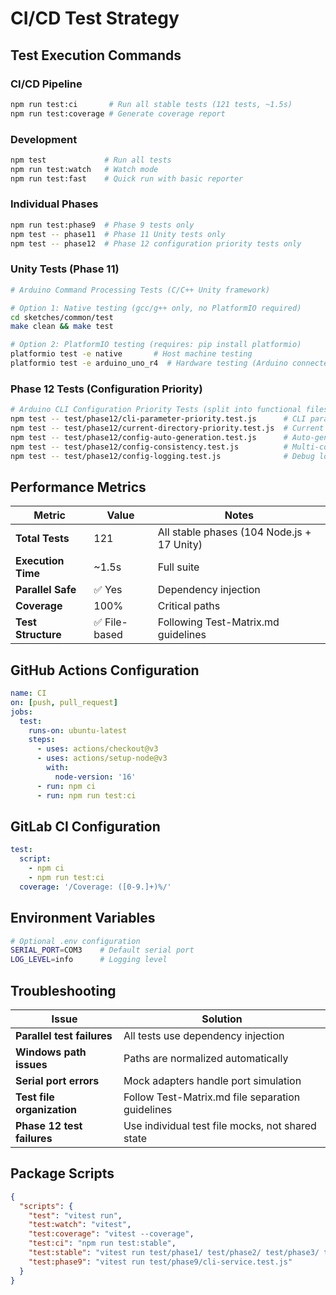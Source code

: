 # CI/CD Test Strategy

## Test Execution Commands

### CI/CD Pipeline
```bash
npm run test:ci       # Run all stable tests (121 tests, ~1.5s)
npm run test:coverage # Generate coverage report
```

### Development
```bash
npm test             # Run all tests
npm run test:watch   # Watch mode
npm run test:fast    # Quick run with basic reporter
```

### Individual Phases
```bash
npm run test:phase9  # Phase 9 tests only
npm test -- phase11  # Phase 11 Unity tests only  
npm test -- phase12  # Phase 12 configuration priority tests only
```

### Unity Tests (Phase 11)
```bash
# Arduino Command Processing Tests (C/C++ Unity framework)

# Option 1: Native testing (gcc/g++ only, no PlatformIO required)
cd sketches/common/test
make clean && make test

# Option 2: PlatformIO testing (requires: pip install platformio)
platformio test -e native       # Host machine testing
platformio test -e arduino_uno_r4  # Hardware testing (Arduino connected)
```

### Phase 12 Tests (Configuration Priority)
```bash
# Arduino CLI Configuration Priority Tests (split into functional files)
npm test -- test/phase12/cli-parameter-priority.test.js      # CLI parameter tests
npm test -- test/phase12/current-directory-priority.test.js  # Current directory tests
npm test -- test/phase12/config-auto-generation.test.js      # Auto-generation tests
npm test -- test/phase12/config-consistency.test.js          # Multi-command consistency
npm test -- test/phase12/config-logging.test.js              # Debug logging tests
```

## Performance Metrics

| Metric | Value | Notes |
|--------|-------|-------|
| **Total Tests** | 121 | All stable phases (104 Node.js + 17 Unity) |
| **Execution Time** | ~1.5s | Full suite |
| **Parallel Safe** | ✅ Yes | Dependency injection |
| **Coverage** | 100% | Critical paths |
| **Test Structure** | ✅ File-based | Following Test-Matrix.md guidelines |

## GitHub Actions Configuration

```yaml
name: CI
on: [push, pull_request]
jobs:
  test:
    runs-on: ubuntu-latest
    steps:
      - uses: actions/checkout@v3
      - uses: actions/setup-node@v3
        with:
          node-version: '16'
      - run: npm ci
      - run: npm run test:ci
```

## GitLab CI Configuration

```yaml
test:
  script:
    - npm ci
    - npm run test:ci
  coverage: '/Coverage: ([0-9.]+)%/'
```

## Environment Variables

```bash
# Optional .env configuration
SERIAL_PORT=COM3    # Default serial port
LOG_LEVEL=info      # Logging level
```

## Troubleshooting

| Issue | Solution |
|-------|----------|
| **Parallel test failures** | All tests use dependency injection |
| **Windows path issues** | Paths are normalized automatically |
| **Serial port errors** | Mock adapters handle port simulation |
| **Test file organization** | Follow Test-Matrix.md file separation guidelines |
| **Phase 12 test failures** | Use individual test file mocks, not shared state |

## Package Scripts

```json
{
  "scripts": {
    "test": "vitest run",
    "test:watch": "vitest",
    "test:coverage": "vitest --coverage",
    "test:ci": "npm run test:stable",
    "test:stable": "vitest run test/phase1/ test/phase2/ test/phase3/ test/phase4/ test/phase5/ test/phase6/ test/phase7/ test/phase8/ test/phase9/ test/phase10/ test/phase11/ test/phase12/ --reporter=basic",
    "test:phase9": "vitest run test/phase9/cli-service.test.js"
  }
}
```